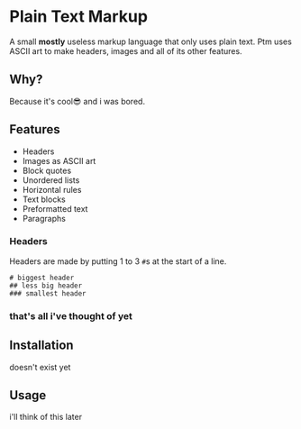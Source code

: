 # Plain Text Markup

A small **mostly** useless markup language that only uses plain text. Ptm uses ASCII art to make headers, images and all of its other features.

## Why?
Because it's cool😎 and i was bored.

## Features
- Headers
- Images as ASCII art
- Block quotes
- Unordered lists
- Horizontal rules
- Text blocks
- Preformatted text
- Paragraphs

### Headers
Headers are made by putting 1 to 3 `#`s at the start of a line.
```
# biggest header
## less big header
### smallest header
```
### that's all i've thought of yet

## Installation
doesn't exist yet

## Usage
i'll think of this later